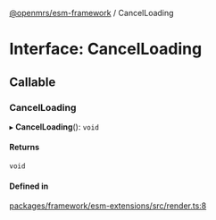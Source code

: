 [@openmrs/esm-framework](../API.md) / CancelLoading

# Interface: CancelLoading

## Callable

### CancelLoading

▸ **CancelLoading**(): `void`

#### Returns

`void`

#### Defined in

[packages/framework/esm-extensions/src/render.ts:8](https://github.com/openmrs/openmrs-esm-core/blob/master/packages/framework/esm-extensions/src/render.ts#L8)
